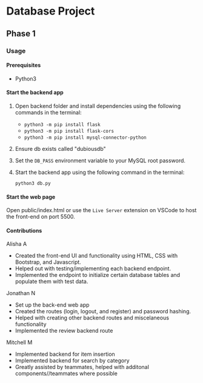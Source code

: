 # Database Project

## Phase 1

### Usage

#### Prerequisites
- Python3

#### Start the backend app
1. Open backend folder and install dependencies using the following commands in the terminal:
   - `python3 -m pip install flask`
   - `python3 -m pip install flask-cors`
   - `python3 -m pip install mysql-connector-python`

2. Ensure db exists called "dubiousdb"
3. Set the `DB_PASS` environment variable to your MySQL root password.
4. Start the backend app using the following command in the terminal:
    ```
    python3 db.py
    ```

#### Start the web page
Open public/index.html or use the `Live Server` extension on VSCode to host the front-end on port 5500.

#### Contributions
Alisha A
- Created the front-end UI and functionality using HTML, CSS with Bootstrap, and Javascript.
- Helped out with testing/implementing each backend endpoint.
- Implemented the endpoint to initialize certain database tables and populate them with test data.

Jonathan N
- Set up the back-end web app
- Created the routes (login, logout, and register) and password hashing.
- Helped with creating other backend routes and miscelaneous functionality
- Implemented the review backend route

Mitchell M
- Implemented backend for item insertion 
- Implemented backend for search by category
- Greatly assisted by teammates, helped with additonal components//teammates where possible 
